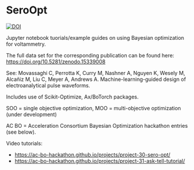 # SeroOpt
[![DOI](https://zenodo.org/badge/747372252.svg)](https://doi.org/10.5281/zenodo.15580637)

Jupyter notebook tuorials/example guides on using Bayesian optimization for voltammetry. 

The full data set for the corresponding publication can be found here: https://doi.org/10.5281/zenodo.15339008

See: Movassaghi C, Perrotta K, Curry M, Nashner A, Nguyen K, Wesely M, Alcañiz M, Liu C, Meyer A, Andrews A. Machine-learning-guided design of electroanalytical pulse waveforms.

Includes use of Scikit-Optimize, Ax/BoTorch packages.

SOO = single objective optimization, MOO = multi-objective optimization (under development)

AC BO = Acceleration Consortium Bayesian Optimization hackathon entries (see below).

Video tutorials: 
- https://ac-bo-hackathon.github.io/projects/project-30-sero-opt/
- https://ac-bo-hackathon.github.io/projects/project-31-ask-tell-tutorial/
